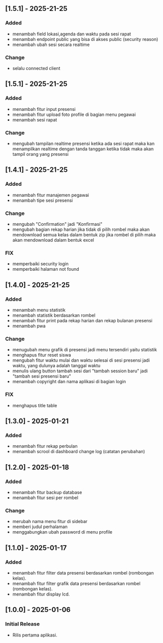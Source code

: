 ## [1.5.1] - 2025-21-25
### Added
-   menambah field lokasi,agenda dan waktu pada sesi rapat
-   menambah endpoint public yang bisa di akses public (security reason)
-   menambah ubah sesi secara realtime
### Change
-   selalu connected client
## [1.5.1] - 2025-21-25
### Added
-   menambah fitur input presensi
-   menambah fitur upload foto profile di bagian menu pegawai
-   menambah sesi rapat
### Change
-   mengubah tampilan realtime presensi ketika ada sesi rapat maka kan menampilkan realtime dengan tanda tanggan ketika tidak maka akan tampil orang yang presensi
## [1.4.1] - 2025-21-25
### Added
-   menambah fitur manajemen pegawai
-   menambah tipe sesi presensi
### Change
-   mengubah "Confirmation" jadi "Konfirmasi"
-   mengubah bagian rekap harian jika tidak di pilih rombel maka akan mendownload semua kelas dalam bentuk zip jika rombel di pilih maka akan mendownload dalam bentuk excel
### FIX 
-   memperbaiki security login
-   memperbaiki halaman not found
## [1.4.0] - 2025-21-25
### Added
-   menambah menu statistik
-   menambah statistik berdasarkan rombel
-   menambah fitur print pada rekap harian dan rekap bulanan presensi
-   menambah pwa
### Change
-   menugubah menu grafik di presensi jadi menu tersendiri yaitu statistik
-   menghapus fitur reset siswa
-   mengubah fitur waktu mulai dan waktu selesai di sesi presensi jadi waktu, yang dulunya adalah tanggal waktu
-   menulis ulang button tambah sesi dari "tambah session baru" jadi "tambah sesi presensi baru"
-   menambah copyright dan nama aplikasi di bagian login
### FIX
-   menghapus title table
## [1.3.0] - 2025-01-21

### Added
-   menambah fitur rekap perbulan
-   menambah scrool di dashboard change log (catatan perubahan) 

## [1.2.0] - 2025-01-18

### Added

-   menambah fitur backup database
-   menambah fitur sesi per rombel

### Change 
-   merubah nama menu fitur di sidebar
-   memberi judul perhalaman
-   menggabungkan ubah password di menu profile

## [1.1.0] - 2025-01-17

### Added

-   menambah fitur filter data presensi berdasarkan rombel (rombongan kelas).
-   menambah fitur filter grafik data presensi berdasarkan rombel (rombongan kelas).
-   menambah fitur display lcd.

## [1.0.0] - 2025-01-06

### Initial Release

-   Rilis pertama aplikasi.
